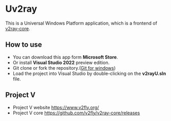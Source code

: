 # Uv2ray
This is a Universal Windows Platform application, which is a frontend of [v2ray-core](https://github.com/v2fly/v2ray-core/releases).
## How to use
+ You can download this app form **Microsoft Store**.
+ Or install **Visual Studio 2022** preview edition.
+ Git clone or fork the repository.([Git for windows](https://windows.github.com/))
+ Load the project into Visual Studio by double-clicking on the **v2rayU.sln** file.
## Project V
+ Project V website https://www.v2fly.org/
+ Project V core https://github.com/v2fly/v2ray-core/releases
